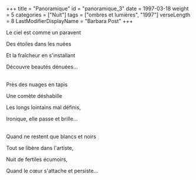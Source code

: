 +++
title = "Panoramique"
id = "panoramique_3"
date = 1997-03-18
weight = 5
categories = ["Nuit"]
tags = ["ombres et lumières", "1997"]
verseLength = 8
LastModifierDisplayName = "Barbara Post"
+++

Le ciel est comme un paravent

Des étoiles dans les nuées

Et la fraîcheur en s'installant

Découvre beautés dénuées...

 \
Près des nuages en tapis

Une comète déshabille

Les longs lointains mal définis,

Ironique, elle passe et brille...

 \
Quand ne restent que blancs et noirs

Tout se libère dans l'artiste,

Nuit de fertiles écumoirs,

Quand le cœur s'attache et persiste...
